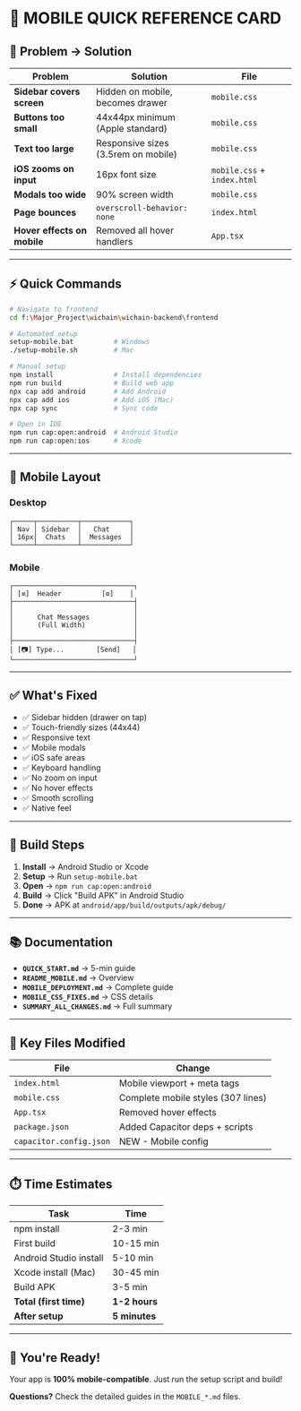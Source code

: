 # 📱 MOBILE QUICK REFERENCE CARD

## 🎯 Problem → Solution

| Problem | Solution | File |
|---------|----------|------|
| **Sidebar covers screen** | Hidden on mobile, becomes drawer | `mobile.css` |
| **Buttons too small** | 44x44px minimum (Apple standard) | `mobile.css` |
| **Text too large** | Responsive sizes (3.5rem on mobile) | `mobile.css` |
| **iOS zooms on input** | 16px font size | `mobile.css` + `index.html` |
| **Modals too wide** | 90% screen width | `mobile.css` |
| **Page bounces** | `overscroll-behavior: none` | `index.html` |
| **Hover effects on mobile** | Removed all hover handlers | `App.tsx` |

---

## ⚡ Quick Commands

```bash
# Navigate to frontend
cd f:\Major_Project\wichain\wichain-backend\frontend

# Automated setup
setup-mobile.bat          # Windows
./setup-mobile.sh         # Mac

# Manual setup
npm install               # Install dependencies
npm run build             # Build web app
npx cap add android       # Add Android
npx cap add ios           # Add iOS (Mac)
npx cap sync              # Sync code

# Open in IDE
npm run cap:open:android  # Android Studio
npm run cap:open:ios      # Xcode
```

---

## 📱 Mobile Layout

### Desktop
```
┌─────┬──────────┬────────────┐
│ Nav │ Sidebar  │   Chat     │
│ 16px│  Chats   │  Messages  │
└─────┴──────────┴────────────┘
```

### Mobile
```
┌──────────────────────────────┐
│ [≡]  Header          [⚙]    │
├──────────────────────────────┤
│                              │
│      Chat Messages           │
│      (Full Width)            │
│                              │
├──────────────────────────────┤
│ [📷] Type...        [Send]   │
└──────────────────────────────┘
```

---

## ✅ What's Fixed

- ✅ Sidebar hidden (drawer on tap)
- ✅ Touch-friendly sizes (44x44)
- ✅ Responsive text
- ✅ Mobile modals
- ✅ iOS safe areas
- ✅ Keyboard handling
- ✅ No zoom on input
- ✅ No hover effects
- ✅ Smooth scrolling
- ✅ Native feel

---

## 🚀 Build Steps

1. **Install** → Android Studio or Xcode
2. **Setup** → Run `setup-mobile.bat`
3. **Open** → `npm run cap:open:android`
4. **Build** → Click "Build APK" in Android Studio
5. **Done** → APK at `android/app/build/outputs/apk/debug/`

---

## 📚 Documentation

- **`QUICK_START.md`** → 5-min guide
- **`README_MOBILE.md`** → Overview
- **`MOBILE_DEPLOYMENT.md`** → Complete guide
- **`MOBILE_CSS_FIXES.md`** → CSS details
- **`SUMMARY_ALL_CHANGES.md`** → Full summary

---

## 🎯 Key Files Modified

| File | Change |
|------|--------|
| `index.html` | Mobile viewport + meta tags |
| `mobile.css` | Complete mobile styles (307 lines) |
| `App.tsx` | Removed hover effects |
| `package.json` | Added Capacitor deps + scripts |
| `capacitor.config.json` | NEW - Mobile config |

---

## ⏱️ Time Estimates

| Task | Time |
|------|------|
| npm install | 2-3 min |
| First build | 10-15 min |
| Android Studio install | 5-10 min |
| Xcode install (Mac) | 30-45 min |
| Build APK | 3-5 min |
| **Total (first time)** | **1-2 hours** |
| **After setup** | **5 minutes** |

---

## 🎉 You're Ready!

Your app is **100% mobile-compatible**. Just run the setup script and build!

**Questions?** Check the detailed guides in the `MOBILE_*.md` files.
